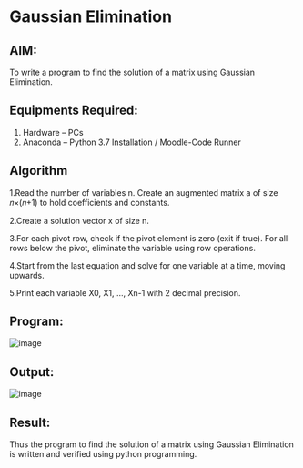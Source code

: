 # Gaussian Elimination

## AIM:
To write a program to find the solution of a matrix using Gaussian Elimination.

## Equipments Required:
1. Hardware – PCs
2. Anaconda – Python 3.7 Installation / Moodle-Code Runner

## Algorithm
1.Read the number of variables n. Create an augmented matrix a of size 𝑛×(𝑛+1) to hold coefficients and constants.

2.Create a solution vector x of size n.

3.For each pivot row, check if the pivot element is zero (exit if true). For all rows below the pivot, eliminate the variable using row operations.

4.Start from the last equation and solve for one variable at a time, moving upwards.

5.Print each variable X0, X1, ..., Xn-1 with 2 decimal precision.

## Program:

![image](https://github.com/user-attachments/assets/9c92f451-2875-429f-bd25-9c494c34be16)



## Output:
![image](https://github.com/user-attachments/assets/d03530ef-a50b-426d-b1c3-fcb60b45888e)



## Result:
Thus the program to find the solution of a matrix using Gaussian Elimination is written and verified using python programming.

